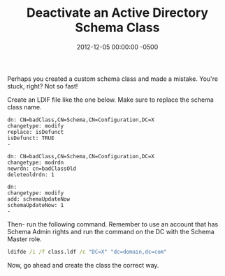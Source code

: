 ﻿---
title:  Deactivate an Active Directory Schema Class
date:   2012-12-05 00:00:00 -0500
categories: IT
---

Perhaps you created a custom schema class and made a mistake. You're stuck, right? Not so fast!

Create an LDIF file like the one below. Make sure to replace the schema class name.

```text
dn: CN=badClass,CN=Schema,CN=Configuration,DC=X
changetype: modify
replace: isDefunct
isDefunct: TRUE
-

dn: CN=badClass,CN=Schema,CN=Configuration,DC=X
changetype: modrdn
newrdn: cn=badClassOld
deleteoldrdn: 1

dn:
changetype: modify
add: schemaUpdateNow
schemaUpdateNow: 1
-
```

Then- run the following command. Remember to use an account that has Schema Admin rights and run the command on the DC with the Schema Master role.

```cmd
ldifde /i /f class.ldf /c "DC=X" "dc=domain,dc=com"
```

Now, go ahead and create the class the correct way.
